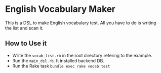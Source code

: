 # English Vocabulary Maker

This is a DSL to make English vocabulary test.
All you have to do is writing the list and scan it.

## How to Use it

- Write the `vocab_list.rb` in the root directory refering to the example.
- Run the `main_dsl.rb`. It installed backend DB.
- Run the Rake task `bundle exec rake vocab:test`
